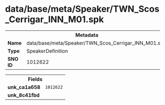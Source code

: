 <h1>data/base/meta/Speaker/TWN_Scos_Cerrigar_INN_M01.spk</h1><table><tr><th colspan="100%">Metadata</th></tr><tr><td><b>Name</b></td><td>data/base/meta/Speaker/TWN_Scos_Cerrigar_INN_M01.spk</td></tr><tr><td><b>Type</b></td><td>SpeakerDefinition</td></tr><tr><td><b>SNO ID</b></td><td>1012622</td></tr></table>

<table><tr><th colspan="100%">Fields</th></tr><tr><td><b>unk_ca1a658</b></td><td><code>1012622</code></td></tr><tr><td><b>unk_8c41fbd</b></td><td></td></tr></table>

